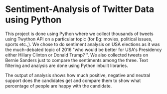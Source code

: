 # Sentiment-Analysis of Twitter Data using Python
This project is done using Python where we collect thousands of tweets using Twython API on a particular topic (for Eg: movies, political issues, sports etc.,). We chose to do sentiment analysis on USA elections as it was the much-debated topic of 2016 "who would be better for USA's Presidency either Hillary Clinton or Donald Trump? ". We also collected tweets on Bernie Sanders just to compare the sentiments among the three. Text filtering and analysis are done using Python inbuilt libraries.

The output of analysis shows how much positive, negative and neutral support does the candidates get and compare them to show what percentage of people are happy with the candidate.

